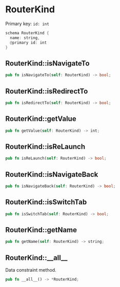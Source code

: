 # RouterKind

Primary key: `id: int`

```rust
schema RouterKind {
  name: string,
  @primary id: int
}
```
## RouterKind::isNavigateTo

```rust
pub fn isNavigateTo(self: RouterKind) -> bool;
```
## RouterKind::isRedirectTo

```rust
pub fn isRedirectTo(self: RouterKind) -> bool;
```
## RouterKind::getValue

```rust
pub fn getValue(self: RouterKind) -> int;
```
## RouterKind::isReLaunch

```rust
pub fn isReLaunch(self: RouterKind) -> bool;
```
## RouterKind::isNavigateBack

```rust
pub fn isNavigateBack(self: RouterKind) -> bool;
```
## RouterKind::isSwitchTab

```rust
pub fn isSwitchTab(self: RouterKind) -> bool;
```
## RouterKind::getName

```rust
pub fn getName(self: RouterKind) -> string;
```
## RouterKind::\_\_all\_\_

Data constraint method.

```rust
pub fn __all__() -> *RouterKind;
```
